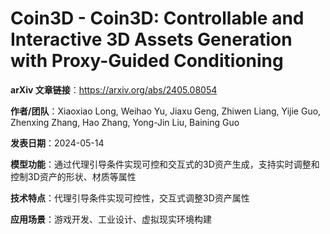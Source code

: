 # Coin3D - Coin3D: Controllable and Interactive 3D Assets Generation with Proxy-Guided Conditioning

**arXiv 文章链接**：https://arxiv.org/abs/2405.08054

**作者/团队**：Xiaoxiao Long, Weihao Yu, Jiaxu Geng, Zhiwen Liang, Yijie Guo, Zhenxing Zhang, Hao Zhang, Yong-Jin Liu, Baining Guo

**发表日期**：2024-05-14

**模型功能**：通过代理引导条件实现可控和交互式的3D资产生成，支持实时调整和控制3D资产的形状、材质等属性

**技术特点**：代理引导条件实现可控性，交互式调整3D资产属性

**应用场景**：游戏开发、工业设计、虚拟现实环境构建